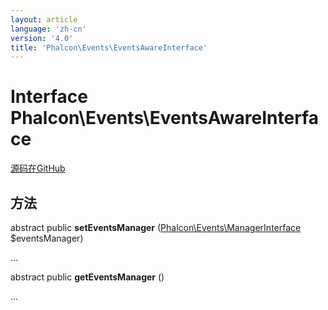 ```yaml
---
layout: article
language: 'zh-cn'
version: '4.0'
title: 'Phalcon\Events\EventsAwareInterface'
---
```


# Interface **Phalcon\Events\EventsAwareInterface**

<a href="https://github.com/phalcon/cphalcon/tree/v4.0.0/phalcon/events/eventsawareinterface.zep" class="btn btn-default btn-sm">源码在GitHub</a>

## 方法

abstract public **setEventsManager** ([Phalcon\Events\ManagerInterface](api/Phalcon_Events_ManagerInterface) $eventsManager)

...

abstract public **getEventsManager** ()

...